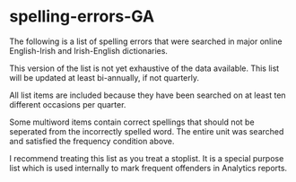 # spelling-errors-GA
The following is a list of spelling errors that were searched in major online English-Irish and Irish-English dictionaries.

This version of the list is not yet exhaustive of the data available. This list will be updated at least bi-annually, if not quarterly.

All list items are included because they have been searched on at least ten different occasions per quarter.

Some multiword items contain correct spellings that should not be seperated from the incorrectly spelled word. The entire unit was searched and satisfied the frequency condition above.

I recommend treating this list as you treat a stoplist. It is a special purpose list which is used internally to mark frequent offenders in Analytics reports.
